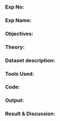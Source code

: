 ### Exp No:
### Exp Name:
### Objectives:
### Theory:
### Dataset description:
### Tools Used:
### Code:
### Output:
### Result & Discussion: 